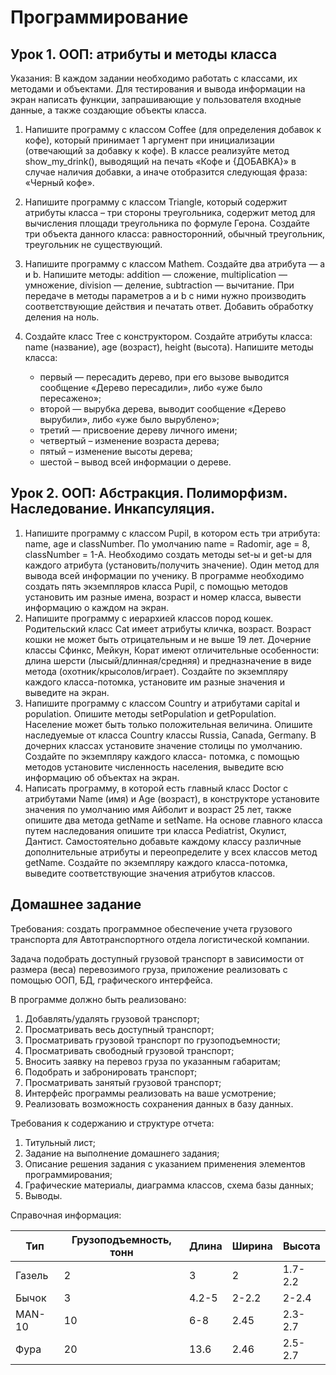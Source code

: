 # Программирование
## Урок 1. ООП: атрибуты и методы класса
Указания: В каждом задании необходимо работать с классами, их методами и
объектами. Для тестирования и вывода информации на экран написать функции,
запрашивающие у пользователя входные данные, а также создающие объекты класса.

1. Напишите программу с классом Coffee (для определения добавок к кофе),
который принимает 1 аргумент при инициализации (отвечающий за добавку к
кофе). В классе реализуйте метод show_my_drink(), выводящий на печать «Кофе и
{ДОБАВКА}» в случае наличия добавки, а иначе отобразится следующая фраза:
«Черный кофе».

2. Напишите программу с классом Triangle, который содержит атрибуты класса
– три стороны треугольника, содержит метод для вычисления площади
треугольника по формуле Герона. Создайте три объекта данного класса:
равносторонний, обычный треугольник, треугольник не существующий.

3. Напишите программу с классом Mathem. Создайте два атрибута — a и b.
Напишите методы: addition — сложение, multiplication — умножение, division —
деление, subtraction — вычитание. При передаче в методы параметров a и b с ними
нужно производить соответствующие действия и печатать ответ. Добавить
обработку деления на ноль.

4. Создайте класс Tree с конструктором. Создайте атрибуты класса: name
(название), age (возраст), height (высота). Напишите методы класса: 
   - первый — пересадить дерево, при его вызове выводится сообщение «Дерево пересадили»,
   либо «уже было пересажено»; 
   - второй — вырубка дерева, выводит сообщение «Дерево вырубили», либо «уже было вырублено»; 
   - третий — присвоение дереву личного имени; 
   - четвертый – изменение возраста дерева;
   - пятый – изменение высоты дерева;
   - шестой – вывод всей информации о дереве.

## Урок 2. ООП: Абстракция. Полиморфизм. Наследование. Инкапсуляция.
1. Напишите программу с классом Pupil, в котором есть три атрибута:
name, age и classNumber. По умолчанию name = Radomir, age = 8, classNumber
= 1-A. Необходимо создать методы set-ы и get-ы для каждого атрибута
(установить/получить значение). Один метод для вывода всей информации по
ученику.
В программе необходимо создать пять экземпляров класса Pupil, с помощью
методов установить им разные имена, возраст и номер класса, вывести
информацию о каждом на экран.
2. Напишите программу с иерархией классов пород кошек. Родительский
класс Cat имеет атрибуты кличка, возраст. Возраст кошки не может быть
отрицательным и не выше 19 лет. Дочерние классы Сфинкс, Мейкун, Корат
имеют отличительные особенности: длина шерсти (лысый/длинная/средняя) и
предназначение в виде метода (охотник/крысолов/играет). Создайте по
экземпляру каждого класса-потомка, установите им разные значения и
выведите на экран.
3. Напишите программу с классом Country и атрибутами capital и
population. Опишите методы setPopulation и getPopulation. Наcеление может
быть только положительная величина. Опишите наследуемые от класса
Country классы Russia, Canada, Germany. В дочерних классах установите
значение столицы по умолчанию. Создайте по экземпляру каждого класса-
потомка, с помощью методов установите численность населения, выведите
всю информацию об объектах на экран.
4. Написать программу, в которой есть главный класс Doctor с атрибутами
Name (имя) и Age (возраст), в конструкторе установите значения по умолчанию
имя Айболит и возраст 25 лет, также опишите два метода getName и setName.
На основе главного класса путем наследования опишите три класса Pediatrist,
Окулист, Дантист. Самостоятельно добавьте каждому классу различные
дополнительные атрибуты и переопределите у всех классов метод getName.
Создайте по экземпляру каждого класса-потомка, выведите соответствующие
значения атрибутов классов.

## Домашнее задание
Требования: создать программное обеспечение учета грузового транспорта для Автотранспортного
отдела логистической компании.

Задача подобрать доступный грузовой транспорт в зависимости от размера (веса)
перевозимого груза, приложение реализовать с помощью ООП, БД, графического интерфейса.

В программе должно быть реализовано:
1. Добавлять/удалять грузовой транспорт;
2. Просматривать весь доступный транспорт;
3. Просматривать грузовой транспорт по грузоподъемности;
4. Просматривать свободный грузовой транспорт;
5. Вносить заявку на перевоз груза по указанным габаритам;
6. Подобрать и забронировать транспорт;
7. Просматривать занятый грузовой транспорт;
8. Интерфейс программы реализовать на ваше усмотрение;
9. Реализовать возможность сохранения данных в базу данных.
   
Требования к содержанию и структуре отчета:
1. Титульный лист;
2. Задание на выполнение домашнего задания;
3. Описание решения задания с указанием применения элементов программирования;
4. Графические материалы, диаграмма классов, схема базы данных;
5. Выводы.

Справочная информация:

| Тип    | Грузоподъемность, тонн | Длина | Ширина | Высота  |
|--------|------------------------|-------|--------|---------|
| Газель | 2                      | 3     | 2      | 1.7-2.2 |
| Бычок  | 3                      | 4.2-5 | 2-2.2  | 2-2.4   |
| MAN-10 | 10                     | 6-8   | 2.45   | 2.3-2.7 |
| Фура   | 20                     | 13.6  | 2.46   | 2.5-2.7 |